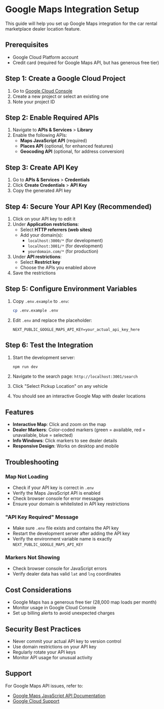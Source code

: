 # Google Maps Integration Setup

This guide will help you set up Google Maps integration for the car rental marketplace dealer location feature.

## Prerequisites

- Google Cloud Platform account
- Credit card (required for Google Maps API, but has generous free tier)

## Step 1: Create a Google Cloud Project

1. Go to [Google Cloud Console](https://console.cloud.google.com/)
2. Create a new project or select an existing one
3. Note your project ID

## Step 2: Enable Required APIs

1. Navigate to **APIs & Services** > **Library**
2. Enable the following APIs:
   - **Maps JavaScript API** (required)
   - **Places API** (optional, for enhanced features)
   - **Geocoding API** (optional, for address conversion)

## Step 3: Create API Key

1. Go to **APIs & Services** > **Credentials**
2. Click **Create Credentials** > **API Key**
3. Copy the generated API key

## Step 4: Secure Your API Key (Recommended)

1. Click on your API key to edit it
2. Under **Application restrictions**:
   - Select **HTTP referrers (web sites)**
   - Add your domain(s):
     - `localhost:3000/*` (for development)
     - `localhost:3001/*` (for development)
     - `yourdomain.com/*` (for production)
3. Under **API restrictions**:
   - Select **Restrict key**
   - Choose the APIs you enabled above
4. Save the restrictions

## Step 5: Configure Environment Variables

1. Copy `.env.example` to `.env`:
   ```bash
   cp .env.example .env
   ```

2. Edit `.env` and replace the placeholder:
   ```env
   NEXT_PUBLIC_GOOGLE_MAPS_API_KEY=your_actual_api_key_here
   ```

## Step 6: Test the Integration

1. Start the development server:
   ```bash
   npm run dev
   ```

2. Navigate to the search page: `http://localhost:3001/search`
3. Click "Select Pickup Location" on any vehicle
4. You should see an interactive Google Map with dealer locations

## Features

- **Interactive Map**: Click and zoom on the map
- **Dealer Markers**: Color-coded markers (green = available, red = unavailable, blue = selected)
- **Info Windows**: Click markers to see dealer details
- **Responsive Design**: Works on desktop and mobile

## Troubleshooting

### Map Not Loading
- Check if your API key is correct in `.env`
- Verify the Maps JavaScript API is enabled
- Check browser console for error messages
- Ensure your domain is whitelisted in API key restrictions

### "API Key Required" Message
- Make sure `.env` file exists and contains the API key
- Restart the development server after adding the API key
- Verify the environment variable name is exactly `NEXT_PUBLIC_GOOGLE_MAPS_API_KEY`

### Markers Not Showing
- Check browser console for JavaScript errors
- Verify dealer data has valid `lat` and `lng` coordinates

## Cost Considerations

- Google Maps has a generous free tier (28,000 map loads per month)
- Monitor usage in Google Cloud Console
- Set up billing alerts to avoid unexpected charges

## Security Best Practices

- Never commit your actual API key to version control
- Use domain restrictions on your API key
- Regularly rotate your API keys
- Monitor API usage for unusual activity

## Support

For Google Maps API issues, refer to:
- [Google Maps JavaScript API Documentation](https://developers.google.com/maps/documentation/javascript)
- [Google Cloud Support](https://cloud.google.com/support)